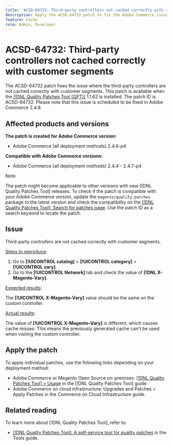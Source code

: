 ```yaml
---
title: 'ACSD-64732: Third-party controllers not cached correctly with customer segments'
description: Apply the ACSD-64732 patch to fix the Adobe Commerce issue where third-party controllers are not cached correctly with customer segments.
feature: Cache
role: Admin, Developer
---
```


# ACSD-64732: Third-party controllers not cached correctly with customer segments

The ACSD-64732 patch fixes the issue where the third-party controllers are not cached correctly with customer segments. This patch is available when the [[!DNL Quality Patches Tool (QPT)]](/help/tools/quality-patches-tool/quality-patches-tool-to-self-serve-quality-patches.md) 1.1.62 is installed. The patch ID is ACSD-64732. Please note that this issue is scheduled to be fixed in Adobe Commerce 2.4.8.

## Affected products and versions

**The patch is created for Adobe Commerce version:**

* Adobe Commerce (all deployment methods) 2.4.6-p4

**Compatible with Adobe Commerce versions:**

* Adobe Commerce (all deployment methods) 2.4.4 - 2.4.7-p4

>[!NOTE]
>
>The patch might become applicable to other versions with new [!DNL Quality Patches Tool] releases. To check if the patch is compatible with your Adobe Commerce version, update the `magento/quality-patches` package to the latest version and check the compatibility on the [[!DNL Quality Patches Tool]: Search for patches page](https://experienceleague.adobe.com/tools/commerce-quality-patches/index.html). Use the patch ID as a search keyword to locate the patch.

## Issue

Third-party controllers are not cached correctly with customer segments.

<u>Steps to reproduce</u>:

1. Go to **[!UICONTROL catalog]** > **[!UICONTROL category]** > **[!UICONTROL vary]**.
1. Go to the **[!UICONTROL Network]** tab and check the value of **[!DNL X-Magento-Vary]**.

<u>Expected results</u>:

The **[!UICONTROL X-Magento-Vary]** value should be the same on the custom controller.

<u>Actual results</u>:

The value of **[!UICONTROL X-Magento-Vary]** is different, which causes cache misses. This means the previously generated cache can't be used when visiting the custom controller.

## Apply the patch

To apply individual patches, use the following links depending on your deployment method:

* Adobe Commerce or Magento Open Source on-premises: [[!DNL Quality Patches Tool] > Usage](/help/tools/quality-patches-tool/usage.md) in the [!DNL Quality Patches Tool] guide.
* Adobe Commerce on cloud infrastructure: Upgrades and Patches > Apply Patches in the Commerce on Cloud Infrastructure guide.

## Related reading

To learn more about [!DNL Quality Patches Tool], refer to:

* [[!DNL Quality Patches Tool]: A self-service tool for quality patches](/help/tools/quality-patches-tool/quality-patches-tool-to-self-serve-quality-patches.md) in the Tools guide.
